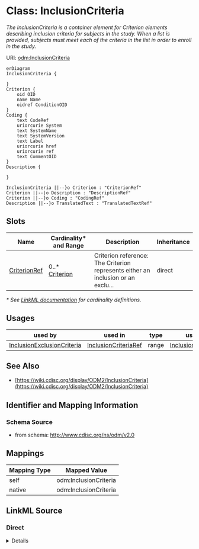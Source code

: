 # Class: InclusionCriteria

_The InclusionCriteria is a container element for Criterion elements describing inclusion criteria for subjects in the study. When a list is provided, subjects must meet each of the criteria in the list in order to enroll in the study._




URI: [odm:InclusionCriteria](http://www.cdisc.org/ns/odm/v2.0/InclusionCriteria)


```mermaid
erDiagram
InclusionCriteria {

}
Criterion {
    oid OID  
    name Name  
    oidref ConditionOID  
}
Coding {
    text CodeRef  
    uriorcurie System  
    text SystemName  
    text SystemVersion  
    text Label  
    uriorcurie href  
    uriorcurie ref  
    text CommentOID  
}
Description {

}

InclusionCriteria ||--}o Criterion : "CriterionRef"
Criterion ||--|o Description : "DescriptionRef"
Criterion ||--}o Coding : "CodingRef"
Description ||--}o TranslatedText : "TranslatedTextRef"

```



<!-- no inheritance hierarchy -->


## Slots

| Name | Cardinality* and Range | Description | Inheritance |
| ---  | --- | --- | --- |
| [CriterionRef](CriterionRef.md) | 0..* <br/> [Criterion](Criterion.md) | Criterion reference: The Criterion represents either an inclusion or an exclu... | direct |

_* See [LinkML documentation](https://linkml.io/linkml/schemas/slots.html#slot-cardinality) for cardinality definitions._




## Usages

| used by | used in | type | used |
| ---  | --- | --- | --- |
| [InclusionExclusionCriteria](InclusionExclusionCriteria.md) | [InclusionCriteriaRef](InclusionCriteriaRef.md) | range | [InclusionCriteria](InclusionCriteria.md) |






## See Also

* [https://wiki.cdisc.org/display/ODM2/InclusionCriteria](https://wiki.cdisc.org/display/ODM2/InclusionCriteria)

## Identifier and Mapping Information







### Schema Source


* from schema: http://www.cdisc.org/ns/odm/v2.0





## Mappings

| Mapping Type | Mapped Value |
| ---  | ---  |
| self | odm:InclusionCriteria |
| native | odm:InclusionCriteria |





## LinkML Source

<!-- TODO: investigate https://stackoverflow.com/questions/37606292/how-to-create-tabbed-code-blocks-in-mkdocs-or-sphinx -->

### Direct

<details>
```yaml
name: InclusionCriteria
description: The InclusionCriteria is a container element for Criterion elements describing
  inclusion criteria for subjects in the study. When a list is provided, subjects
  must meet each of the criteria in the list in order to enroll in the study.
from_schema: http://www.cdisc.org/ns/odm/v2.0
see_also:
- https://wiki.cdisc.org/display/ODM2/InclusionCriteria
rank: 1000
slots:
- CriterionRef
slot_usage:
  CriterionRef:
    name: CriterionRef
    multivalued: true
    domain_of:
    - InclusionCriteria
    - ExclusionCriteria
    range: Criterion
    inlined: true
    inlined_as_list: true
class_uri: odm:InclusionCriteria

```
</details>

### Induced

<details>
```yaml
name: InclusionCriteria
description: The InclusionCriteria is a container element for Criterion elements describing
  inclusion criteria for subjects in the study. When a list is provided, subjects
  must meet each of the criteria in the list in order to enroll in the study.
from_schema: http://www.cdisc.org/ns/odm/v2.0
see_also:
- https://wiki.cdisc.org/display/ODM2/InclusionCriteria
rank: 1000
slot_usage:
  CriterionRef:
    name: CriterionRef
    multivalued: true
    domain_of:
    - InclusionCriteria
    - ExclusionCriteria
    range: Criterion
    inlined: true
    inlined_as_list: true
attributes:
  CriterionRef:
    name: CriterionRef
    description: 'Criterion reference: The Criterion represents either an inclusion
      or an exclusion criterion, depending on the parent element (i.e., InclusionCriteria,
      ExclusionCriteria).'
    from_schema: http://www.cdisc.org/ns/odm/v2.0
    rank: 1000
    multivalued: true
    identifier: false
    alias: CriterionRef
    owner: InclusionCriteria
    domain_of:
    - InclusionCriteria
    - ExclusionCriteria
    range: Criterion
    inlined: true
    inlined_as_list: true
class_uri: odm:InclusionCriteria

```
</details>